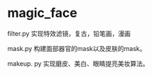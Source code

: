 # magic_face
filter.py 实现特效滤镜，复古，铅笔画，漫画 

mask.py 构建面部器官的mask以及皮肤的mask。

makeup. py 实现磨皮、美白、眼睛提亮美妆算法。


